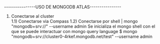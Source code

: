 ----------------USO DE MONGODB ATLAS----------------
1) Conectarse al cluster <br />
	1.1) Conectarse via Compass
	1.2) Conectarse por shell | mongo "mongodb+srv://<CLUSTERNAME>" --username admin
	     Se inicializa el mongo shell con el que se puede interactuar con mongo query language
	     $ mongo "mongodb+srv://cluster0-4rkef.mongodb.net/test" --username admin

